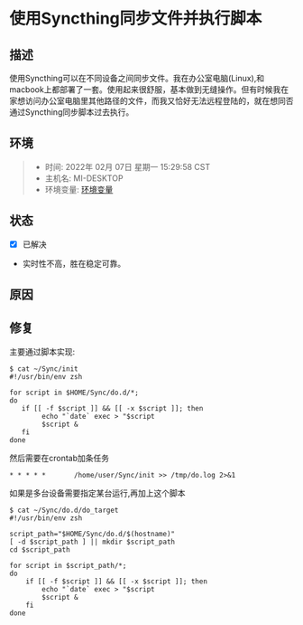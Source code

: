 # 使用Syncthing同步文件并执行脚本
## 描述
   使用Syncthing可以在不同设备之间同步文件。我在办公室电脑(Linux),和macbook上都部署了一套。使用起来很舒服，基本做到无缝操作。但有时候我在家想访问办公室电脑里其他路径的文件，而我又恰好无法远程登陆的，就在想同否通过Syncthing同步脚本过去执行。

## 环境
> - 时间: 2022年 02月 07日 星期一 15:29:58 CST
> - 主机名: MI-DESKTOP
> - 环境变量: [环境变量](./file/env.md)


## 状态
   - [x] 已解决
   - 实时性不高，胜在稳定可靠。

## 原因


## 修复
主要通过脚本实现:
```
$ cat ~/Sync/init
#!/usr/bin/env zsh

for script in $HOME/Sync/do.d/*;
do
   if [[ -f $script ]] && [[ -x $script ]]; then
        echo "`date` exec > "$script
        $script &
   fi
done
```

然后需要在crontab加条任务

`* * * * *       /home/user/Sync/init >> /tmp/do.log 2>&1`

如果是多台设备需要指定某台运行,再加上这个脚本
```
$ cat ~/Sync/do.d/do_target
#!/usr/bin/env zsh

script_path="$HOME/Sync/do.d/$(hostname)"
[ -d $script_path ] || mkdir $script_path
cd $script_path

for script in $script_path/*;
do
    if [[ -f $script ]] && [[ -x $script ]]; then
        echo "`date` exec > "$script
        $script &
    fi
done
```
